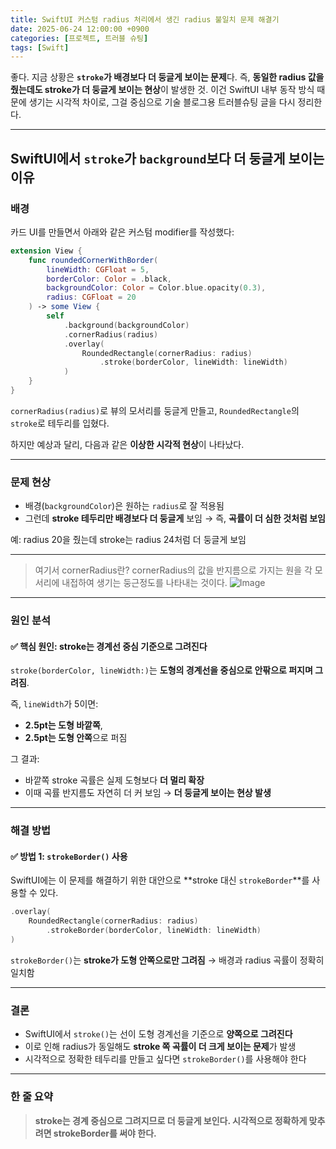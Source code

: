 ```yaml
---
title: SwiftUI 커스텀 radius 처리에서 생긴 radius 불일치 문제 해결기
date: 2025-06-24 12:00:00 +0900
categories: [프로젝트, 트러블 슈팅]
tags: [Swift]
---
```


좋다. 지금 상황은 **`stroke`가 배경보다 더 둥글게 보이는 문제**다.
즉, **동일한 radius 값을 줬는데도 stroke가 더 둥글게 보이는 현상**이 발생한 것.
이건 SwiftUI 내부 동작 방식 때문에 생기는 시각적 차이로, 그걸 중심으로 기술 블로그용 트러블슈팅 글을 다시 정리한다.

---

## SwiftUI에서 `stroke`가 `background`보다 더 둥글게 보이는 이유

### 배경

카드 UI를 만들면서 아래와 같은 커스텀 modifier를 작성했다:

```swift
extension View {
    func roundedCornerWithBorder(
        lineWidth: CGFloat = 5,
        borderColor: Color = .black,
        backgroundColor: Color = Color.blue.opacity(0.3),
        radius: CGFloat = 20
    ) -> some View {
        self
            .background(backgroundColor)
            .cornerRadius(radius)
            .overlay(
                RoundedRectangle(cornerRadius: radius)
                    .stroke(borderColor, lineWidth: lineWidth)
            )
    }
}
```

`cornerRadius(radius)`로 뷰의 모서리를 둥글게 만들고,
`RoundedRectangle`의 `stroke`로 테두리를 입혔다.

하지만 예상과 달리, 다음과 같은 **이상한 시각적 현상**이 나타났다.

---

### 문제 현상

* 배경(`backgroundColor`)은 원하는 `radius`로 잘 적용됨
* 그런데 **stroke 테두리만 배경보다 더 둥글게** 보임
  → 즉, **곡률이 더 심한 것처럼 보임**

예: radius 20을 줬는데
stroke는 radius 24처럼 더 둥글게 보임

---

> 여기서 cornerRadius란?
> cornerRadius의 값을 반지름으로 가지는 원을 각 모서리에 내접하여 생기는 둥근정도를 나타내는 것이다.
> ![Image](https://github.com/user-attachments/assets/a570443a-882e-4bea-ba2c-fa2a1d25f390)


---

### 원인 분석

#### ✅ 핵심 원인: stroke는 경계선 중심 기준으로 그려진다

`stroke(borderColor, lineWidth:)`는
**도형의 경계선을 중심으로 안팎으로 퍼지며 그려짐**.

즉, `lineWidth`가 5이면:

* **2.5pt는 도형 바깥쪽**,
* **2.5pt는 도형 안쪽**으로 퍼짐

그 결과:

* 바깥쪽 stroke 곡률은 실제 도형보다 **더 멀리 확장**
* 이때 곡률 반지름도 자연히 더 커 보임 → **더 둥글게 보이는 현상 발생**

---

### 해결 방법

#### ✅ 방법 1: `strokeBorder()` 사용

SwiftUI에는 이 문제를 해결하기 위한 대안으로
\*\*stroke 대신 `strokeBorder`\*\*를 사용할 수 있다.

```swift
.overlay(
    RoundedRectangle(cornerRadius: radius)
        .strokeBorder(borderColor, lineWidth: lineWidth)
)
```

`strokeBorder()`는 **stroke가 도형 안쪽으로만 그려짐**
→ 배경과 radius 곡률이 정확히 일치함

---

### 결론

* SwiftUI에서 `stroke()`는 선이 도형 경계선을 기준으로 **양쪽으로 그려진다**
* 이로 인해 radius가 동일해도 **stroke 쪽 곡률이 더 크게 보이는 문제**가 발생
* 시각적으로 정확한 테두리를 만들고 싶다면 `strokeBorder()`를 사용해야 한다

---

### 한 줄 요약

> **stroke는 경계 중심으로 그려지므로 더 둥글게 보인다. 시각적으로 정확하게 맞추려면 strokeBorder를 써야 한다.**

